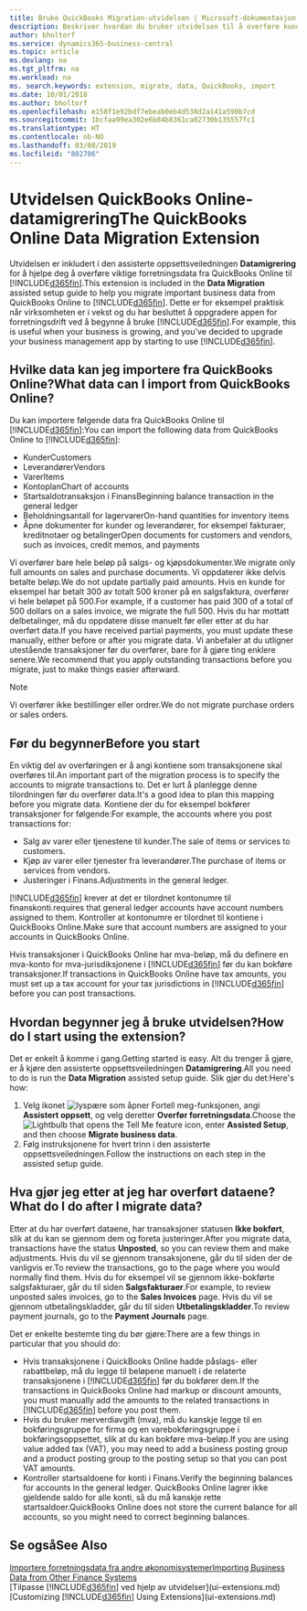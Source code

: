 ```yaml
---
title: Bruke QuickBooks Migration-utvidelsen | Microsoft-dokumentasjon
description: Beskriver hvordan du bruker utvidelsen til å overføre kunder, leverandører, varer og konti fra QuickBooks Online til Business Central.
author: bholtorf
ms.service: dynamics365-business-central
ms.topic: article
ms.devlang: na
ms.tgt_pltfrm: na
ms.workload: na
ms. search.keywords: extension, migrate, data, QuickBooks, import
ms.date: 10/01/2018
ms.author: bholtorf
ms.openlocfilehash: e158f1e92bdf7ebeab0eb4d538d2a141a590b7cd
ms.sourcegitcommit: 1bcfaa99ea302e6b84b8361ca02730b135557fc1
ms.translationtype: HT
ms.contentlocale: nb-NO
ms.lasthandoff: 03/08/2019
ms.locfileid: "802706"
---
```

# <a name="the-quickbooks-online-data-migration-extension"></a><span data-ttu-id="b437a-103">Utvidelsen QuickBooks Online-datamigrering</span><span class="sxs-lookup"><span data-stu-id="b437a-103">The QuickBooks Online Data Migration Extension</span></span>
<span data-ttu-id="b437a-104">Utvidelsen er inkludert i den assisterte oppsettsveiledningen **Datamigrering** for å hjelpe deg å overføre viktige forretningsdata fra QuickBooks Online til [!INCLUDE[d365fin](includes/d365fin_md.md)].</span><span class="sxs-lookup"><span data-stu-id="b437a-104">This extension is included in the **Data Migration** assisted setup guide to help you migrate important business data from QuickBooks Online to [!INCLUDE[d365fin](includes/d365fin_md.md)].</span></span> <span data-ttu-id="b437a-105">Dette er for eksempel praktisk når virksomheten er i vekst og du har besluttet å oppgradere appen for forretningsdrift ved å begynne å bruke [!INCLUDE[d365fin](includes/d365fin_md.md)].</span><span class="sxs-lookup"><span data-stu-id="b437a-105">For example, this is useful when your business is growing, and you've decided to upgrade your business management app by starting to use [!INCLUDE[d365fin](includes/d365fin_md.md)].</span></span>

## <a name="what-data-can-i-import-from-quickbooks-online"></a><span data-ttu-id="b437a-106">Hvilke data kan jeg importere fra QuickBooks Online?</span><span class="sxs-lookup"><span data-stu-id="b437a-106">What data can I import from QuickBooks Online?</span></span>
<span data-ttu-id="b437a-107">Du kan importere følgende data fra QuickBooks Online til [!INCLUDE[d365fin](includes/d365fin_md.md)]:</span><span class="sxs-lookup"><span data-stu-id="b437a-107">You can import the following data from QuickBooks Online to [!INCLUDE[d365fin](includes/d365fin_md.md)]:</span></span>  

* <span data-ttu-id="b437a-108">Kunder</span><span class="sxs-lookup"><span data-stu-id="b437a-108">Customers</span></span>
* <span data-ttu-id="b437a-109">Leverandører</span><span class="sxs-lookup"><span data-stu-id="b437a-109">Vendors</span></span>
* <span data-ttu-id="b437a-110">Varer</span><span class="sxs-lookup"><span data-stu-id="b437a-110">Items</span></span>
* <span data-ttu-id="b437a-111">Kontoplan</span><span class="sxs-lookup"><span data-stu-id="b437a-111">Chart of accounts</span></span>
* <span data-ttu-id="b437a-112">Startsaldotransaksjon i Finans</span><span class="sxs-lookup"><span data-stu-id="b437a-112">Beginning balance transaction in the general ledger</span></span>
* <span data-ttu-id="b437a-113">Beholdningsantall for lagervarer</span><span class="sxs-lookup"><span data-stu-id="b437a-113">On-hand quantities for inventory items</span></span>
* <span data-ttu-id="b437a-114">Åpne dokumenter for kunder og leverandører, for eksempel fakturaer, kreditnotaer og betalinger</span><span class="sxs-lookup"><span data-stu-id="b437a-114">Open documents for customers and vendors, such as invoices, credit memos, and payments</span></span>

<span data-ttu-id="b437a-115">Vi overfører bare hele beløp på salgs- og kjøpsdokumenter.</span><span class="sxs-lookup"><span data-stu-id="b437a-115">We migrate only full amounts on sales and purchase documents.</span></span> <span data-ttu-id="b437a-116">Vi oppdaterer ikke delvis betalte beløp.</span><span class="sxs-lookup"><span data-stu-id="b437a-116">We do not update partially paid amounts.</span></span> <span data-ttu-id="b437a-117">Hvis en kunde for eksempel har betalt 300 av totalt 500 kroner på en salgsfaktura, overfører vi hele beløpet på 500.</span><span class="sxs-lookup"><span data-stu-id="b437a-117">For example, if a customer has paid 300 of a total of 500 dollars on a sales invoice, we migrate the full 500.</span></span> <span data-ttu-id="b437a-118">Hvis du har mottatt delbetalinger, må du oppdatere disse manuelt før eller etter at du har overført data.</span><span class="sxs-lookup"><span data-stu-id="b437a-118">If you have received partial payments, you must update these manually, either before or after you migrate data.</span></span> <span data-ttu-id="b437a-119">Vi anbefaler at du utligner utestående transaksjoner før du overfører, bare for å gjøre ting enklere senere.</span><span class="sxs-lookup"><span data-stu-id="b437a-119">We recommend that you apply outstanding transactions before you migrate, just to make things easier afterward.</span></span>

> [!NOTE]  
>   <span data-ttu-id="b437a-120">Vi overfører ikke bestillinger eller ordrer.</span><span class="sxs-lookup"><span data-stu-id="b437a-120">We do not migrate purchase orders or sales orders.</span></span>

## <a name="before-you-start"></a><span data-ttu-id="b437a-121">Før du begynner</span><span class="sxs-lookup"><span data-stu-id="b437a-121">Before you start</span></span>
<span data-ttu-id="b437a-122">En viktig del av overføringen er å angi kontiene som transaksjonene skal overføres til.</span><span class="sxs-lookup"><span data-stu-id="b437a-122">An important part of the migration process is to specify the accounts to migrate transactions to.</span></span> <span data-ttu-id="b437a-123">Det er lurt å planlegge denne tilordningen før du overfører data.</span><span class="sxs-lookup"><span data-stu-id="b437a-123">It's a good idea to plan this mapping before you migrate data.</span></span> <span data-ttu-id="b437a-124">Kontiene der du for eksempel bokfører transaksjoner for følgende:</span><span class="sxs-lookup"><span data-stu-id="b437a-124">For example, the accounts where you post transactions for:</span></span>  

* <span data-ttu-id="b437a-125">Salg av varer eller tjenestene til kunder.</span><span class="sxs-lookup"><span data-stu-id="b437a-125">The sale of items or services to customers.</span></span>
* <span data-ttu-id="b437a-126">Kjøp av varer eller tjenester fra leverandører.</span><span class="sxs-lookup"><span data-stu-id="b437a-126">The purchase of items or services from vendors.</span></span>  
* <span data-ttu-id="b437a-127">Justeringer i Finans.</span><span class="sxs-lookup"><span data-stu-id="b437a-127">Adjustments in the general ledger.</span></span>  

[!INCLUDE[d365fin](includes/d365fin_md.md)] <span data-ttu-id="b437a-128">krever at det er tilordnet kontonumre til finanskonti.</span><span class="sxs-lookup"><span data-stu-id="b437a-128">requires that general ledger accounts have account numbers assigned to them.</span></span> <span data-ttu-id="b437a-129">Kontroller at kontonumre er tilordnet til kontiene i QuickBooks Online.</span><span class="sxs-lookup"><span data-stu-id="b437a-129">Make sure that account numbers are assigned to your accounts in QuickBooks Online.</span></span>

<span data-ttu-id="b437a-130">Hvis transaksjoner i QuickBooks Online har mva-beløp, må du definere en mva-konto for mva-jurisdiksjonene i [!INCLUDE[d365fin](includes/d365fin_md.md)] før du kan bokføre transaksjoner.</span><span class="sxs-lookup"><span data-stu-id="b437a-130">If transactions in QuickBooks Online have tax amounts, you must set up a tax account for your tax jurisdictions in [!INCLUDE[d365fin](includes/d365fin_md.md)] before you can post transactions.</span></span>

## <a name="how-do-i-start-using-the-extension"></a><span data-ttu-id="b437a-131">Hvordan begynner jeg å bruke utvidelsen?</span><span class="sxs-lookup"><span data-stu-id="b437a-131">How do I start using the extension?</span></span>
<span data-ttu-id="b437a-132">Det er enkelt å komme i gang.</span><span class="sxs-lookup"><span data-stu-id="b437a-132">Getting started is easy.</span></span> <span data-ttu-id="b437a-133">Alt du trenger å gjøre, er å kjøre den assisterte oppsettsveiledningen **Datamigrering**.</span><span class="sxs-lookup"><span data-stu-id="b437a-133">All you need to do is run the **Data Migration** assisted setup guide.</span></span> <span data-ttu-id="b437a-134">Slik gjør du det:</span><span class="sxs-lookup"><span data-stu-id="b437a-134">Here's how:</span></span>

1. <span data-ttu-id="b437a-135">Velg ikonet ![lyspære som åpner Fortell meg-funksjonen](media/ui-search/search_small.png "Fortell hva du vil gjøre"), angi **Assistert oppsett**, og velg deretter **Overfør forretningsdata**.</span><span class="sxs-lookup"><span data-stu-id="b437a-135">Choose the ![Lightbulb that opens the Tell Me feature](media/ui-search/search_small.png "Tell me what you want to do") icon, enter **Assisted Setup**, and then choose **Migrate business data**.</span></span>
2. <span data-ttu-id="b437a-136">Følg instruksjonene for hvert trinn i den assisterte oppsettsveiledningen.</span><span class="sxs-lookup"><span data-stu-id="b437a-136">Follow the instructions on each step in the assisted setup guide.</span></span>

## <a name="what-do-i-do-after-i-migrate-data"></a><span data-ttu-id="b437a-137">Hva gjør jeg etter at jeg har overført dataene?</span><span class="sxs-lookup"><span data-stu-id="b437a-137">What do I do after I migrate data?</span></span>
<span data-ttu-id="b437a-138">Etter at du har overført dataene, har transaksjoner statusen **Ikke bokført**, slik at du kan se gjennom dem og foreta justeringer.</span><span class="sxs-lookup"><span data-stu-id="b437a-138">After you migrate data, transactions have the status **Unposted**, so you can review them and make adjustments.</span></span> <span data-ttu-id="b437a-139">Hvis du vil se gjennom transaksjonene, går du til siden der de vanligvis er.</span><span class="sxs-lookup"><span data-stu-id="b437a-139">To review the transactions, go to the page where you would normally find them.</span></span> <span data-ttu-id="b437a-140">Hvis du for eksempel vil se gjennom ikke-bokførte salgsfakturaer, går du til siden **Salgsfakturaer**.</span><span class="sxs-lookup"><span data-stu-id="b437a-140">For example, to review unposted sales invoices, go to the **Sales Invoices** page.</span></span> <span data-ttu-id="b437a-141">Hvis du vil se gjennom utbetalingskladder, går du til siden **Utbetalingskladder**.</span><span class="sxs-lookup"><span data-stu-id="b437a-141">To review payment journals, go to the **Payment Journals** page.</span></span>   

<span data-ttu-id="b437a-142">Det er enkelte bestemte ting du bør gjøre:</span><span class="sxs-lookup"><span data-stu-id="b437a-142">There are a few things in particular that you should do:</span></span>

* <span data-ttu-id="b437a-143">Hvis transaksjonene i QuickBooks Online hadde påslags- eller rabattbeløp, må du legge til beløpene manuelt i de relaterte transaksjonene i [!INCLUDE[d365fin](includes/d365fin_md.md)] før du bokfører dem.</span><span class="sxs-lookup"><span data-stu-id="b437a-143">If the transactions in QuickBooks Online had markup or discount amounts, you must manually add the amounts to the related transactions in [!INCLUDE[d365fin](includes/d365fin_md.md)] before you post them.</span></span>
* <span data-ttu-id="b437a-144">Hvis du bruker merverdiavgift (mva), må du kanskje legge til en bokføringsgruppe for firma og en varebokføringsgruppe i bokføringsoppsettet, slik at du kan bokføre mva-beløp.</span><span class="sxs-lookup"><span data-stu-id="b437a-144">If you are using value added tax (VAT), you may need to add a business posting group and a product posting group to the posting setup so that you can post VAT amounts.</span></span>
* <span data-ttu-id="b437a-145">Kontroller startsaldoene for konti i Finans.</span><span class="sxs-lookup"><span data-stu-id="b437a-145">Verify the beginning balances for accounts in the general ledger.</span></span> <span data-ttu-id="b437a-146">QuickBooks Online lagrer ikke gjeldende saldo for alle konti, så du må kanskje rette startsaldoer.</span><span class="sxs-lookup"><span data-stu-id="b437a-146">QuickBooks Online does not store the current balance for all accounts, so you might need to correct beginning balances.</span></span>

## <a name="see-also"></a><span data-ttu-id="b437a-147">Se også</span><span class="sxs-lookup"><span data-stu-id="b437a-147">See Also</span></span>
[<span data-ttu-id="b437a-148">Importere forretningsdata fra andre økonomisystemer</span><span class="sxs-lookup"><span data-stu-id="b437a-148">Importing Business Data from Other Finance Systems</span></span>](across-import-data-configuration-packages.md)  
<span data-ttu-id="b437a-149">[Tilpasse [!INCLUDE[d365fin](includes/d365fin_md.md)] ved hjelp av utvidelser](ui-extensions.md)</span><span class="sxs-lookup"><span data-stu-id="b437a-149">[Customizing [!INCLUDE[d365fin](includes/d365fin_md.md)] Using Extensions](ui-extensions.md)</span></span>  
